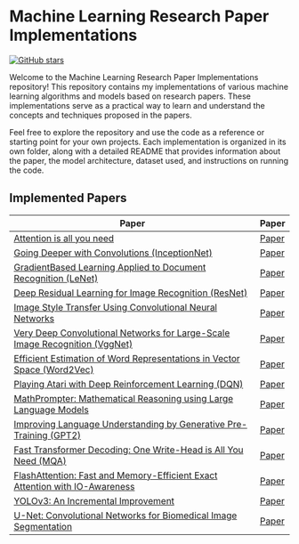 # Machine Learning Research Paper Implementations

[![GitHub stars](https://img.shields.io/github/stars/practice404/Research-Papers.svg)](https://github.com/your-username/your-repo-name/stargazers)

Welcome to the Machine Learning Research Paper Implementations repository! This repository contains my implementations of various machine learning algorithms and models based on research papers. These implementations serve as a practical way to learn and understand the concepts and techniques proposed in the papers.

Feel free to explore the repository and use the code as a reference or starting point for your own projects. Each implementation is organized in its own folder, along with a detailed README that provides information about the paper, the model architecture, dataset used, and instructions on running the code.



## Implemented Papers

| Paper                                                        | Paper                                                        |
| ------------------------------------------------------------ | ------------------------------------------------------------ |
| [Attention is all you need](https://github.com/practice404/Research-Papers/tree/main/Attention%20is%20all%20you%20need) | [Paper](https://arxiv.org/abs/1706.03762)                    |
| [Going Deeper with Convolutions (InceptionNet)](https://github.com/practice404/Research-Papers/tree/main/InceptionNet) | [Paper](https://arxiv.org/abs/1409.4842)                     |
| [GradientBased Learning Applied to Document Recognition (LeNet)](https://github.com/practice404/Research-Papers/tree/main/LeNet) | [Paper](http://vision.stanford.edu/cs598_spring07/papers/Lecun98.pdf) |
| [Deep Residual Learning for Image Recognition (ResNet)](https://github.com/practice404/Research-Papers/tree/main/ResNet) | [Paper](https://arxiv.org/abs/1512.03385)                    |
| [Image Style Transfer Using Convolutional Neural Networks](https://github.com/practice404/Research-Papers/tree/main/style%20transfer) | [Paper](https://www.cv-foundation.org/openaccess/content_cvpr_2016/papers/Gatys_Image_Style_Transfer_CVPR_2016_paper.pdf) |
| [Very Deep Convolutional Networks for Large-Scale Image Recognition (VggNet)](https://github.com/practice404/Research-Papers/tree/main/VggNet) | [Paper](https://arxiv.org/abs/1409.1556)                     |
| [Efficient Estimation of Word Representations in Vector Space (Word2Vec)](https://github.com/practice404/Research-Papers/tree/main/Word2Vec) | [Paper](https://arxiv.org/abs/1301.3781)                     |
| [Playing Atari with Deep Reinforcement Learning (DQN)](https://github.com/practice404/Research-Papers/tree/main/Playing%20Atari%20with%20Deep%20Reinforceme%20nt%20Learning) | [Paper](https://arxiv.org/abs/1312.5602)                     |
| [MathPrompter: Mathematical Reasoning using Large Language Models](https://huggingface.co/spaces/bigcode/Reasoning-with-StarCoder) | [Paper](https://arxiv.org/abs/2303.05398)                    |
| [Improving Language Understanding by Generative Pre-Training (GPT2)](https://github.com/practice404/Research-Papers/tree/main/GPT2) | [Paper](https://s3-us-west-2.amazonaws.com/openai-assets/research-covers/language-unsupervised/language_understanding_paper.pdf) |
| [Fast Transformer Decoding: One Write-Head is All You Need (MQA)](https://github.com/practice404/Research-Papers/tree/main/MQA) | [Paper](https://arxiv.org/abs/1911.02150)                    |
| [FlashAttention: Fast and Memory-Efficient Exact Attention with IO-Awareness](https://github.com/practice404/Research-Papers/tree/main/FlashAttention) | [Paper](https://arxiv.org/abs/2205.14135)                    |
| [YOLOv3: An Incremental Improvement](https://github.com/practice404/Research-Papers/tree/main/YOLOV3)   | [Paper](https://arxiv.org/abs/1804.02767)                 |
| [U-Net: Convolutional Networks for Biomedical Image Segmentation](https://github.com/practice404/Research-Papers/tree/main/Unet)   | [Paper](https://arxiv.org/abs/1505.04597)                 |